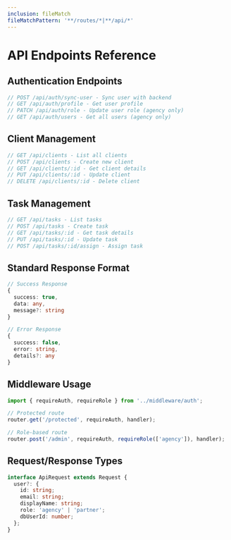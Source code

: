 ```yaml
---
inclusion: fileMatch
fileMatchPattern: '**/routes/*|**/api/*'
---
```


# API Endpoints Reference

## Authentication Endpoints
```typescript
// POST /api/auth/sync-user - Sync user with backend
// GET /api/auth/profile - Get user profile
// PATCH /api/auth/role - Update user role (agency only)
// GET /api/auth/users - Get all users (agency only)
```

## Client Management
```typescript
// GET /api/clients - List all clients
// POST /api/clients - Create new client
// GET /api/clients/:id - Get client details
// PUT /api/clients/:id - Update client
// DELETE /api/clients/:id - Delete client
```

## Task Management
```typescript
// GET /api/tasks - List tasks
// POST /api/tasks - Create task
// GET /api/tasks/:id - Get task details
// PUT /api/tasks/:id - Update task
// POST /api/tasks/:id/assign - Assign task
```

## Standard Response Format
```typescript
// Success Response
{
  success: true,
  data: any,
  message?: string
}

// Error Response
{
  success: false,
  error: string,
  details?: any
}
```

## Middleware Usage
```typescript
import { requireAuth, requireRole } from '../middleware/auth';

// Protected route
router.get('/protected', requireAuth, handler);

// Role-based route
router.post('/admin', requireAuth, requireRole(['agency']), handler);
```

## Request/Response Types
```typescript
interface ApiRequest extends Request {
  user?: {
    id: string;
    email: string;
    displayName: string;
    role: 'agency' | 'partner';
    dbUserId: number;
  };
}
```